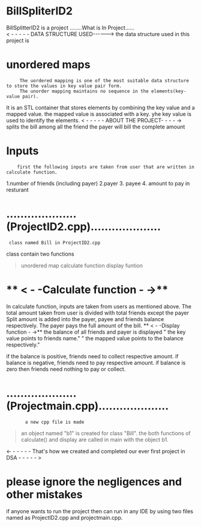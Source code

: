 # BillSpliterID2
BillSplitterID2 is a project
                                    ........What is In Project......  
                                   < -  - - - - DATA STRUCTURE USED------>
 the data structure used in this project is 
 # unordered maps
         The uordered mapping is one of the most suitable data structure to store the values in key value pair form.
         The unorder mapping maintains no sequence in the elements(key-value pair).
 It is an STL container that stores elements by combining the key value and a mapped value. the mapped value is associated with a key. yhe key value is used to identify the elements.
                                 < - - - - - ABOUT THE PROJECT- - - - ->
  splits the bill among all the friend
  the payer will bill the complete amount
 # Inputs
        first the following inputs are taken from user that are written in calculate function.
   1.number of friends (including payer)
   2.payer
   3. payee 
   4. amount to pay in resturant
   
   #        ....................(ProjectID2.cpp)....................
     class named Bill in ProjectID2.cpp
   class contain two functions
   > unordered map
   > calculate function
   > display funtion
  # ** < - -Calculate function - ->**
   In calculate function, inputs are taken from users as mentioned above.
   The total amount taken from user is divided with total friends except the payer
   Split amount is added into the payer, payee and friends balance respectively.
   The payer pays the full amount of the bill.
   ** < - -Display function - ->**
   the balance of all friends and payer is displayed
   " the key value points to friends name."
   " the mapped value points to the balance respectively."

   if the balance is positive,  friends need to collect respective amount.
   if balance is negative, friends need to pay respective amount.
   if balance is zero then friends need nothing  to pay or collect.

   
  #  ....................(Projectmain.cpp)....................
           a new cpp file is made 
   > an object named "b1" is created for class "Bill". 
   the both functions of calculate() and display are called in main with the object b1.

<- - - - - - That's how we created and completed our ever first project in DSA - - - - - >
# please ignore the negligences and other mistakes

 if anyone wants to run the project then can run in any IDE by using two files named as ProjectID2.cpp and projectmain.cpp. 
